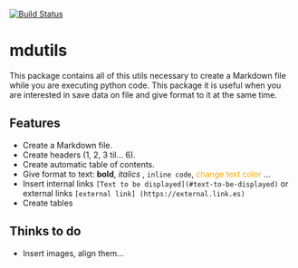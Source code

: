 [![Build Status](https://travis-ci.org/didix21/mdutils.svg?branch=master)](https://travis-ci.org/didix21/mdutils)

# mdutils
This package contains all of this utils necessary to create a Markdown file while you are executing python code. This
 package it is useful when you are interested in save data on file and give format to it at the same time.
 
 ## Features

- Create a Markdown file.
- Create headers (1, 2, 3 til... 6).
- Create automatic table of contents.
- Give format to text: **bold**, _italics_ , `inline code`, <font color='orange'> change text color </font>...
- Insert internal links `[Text to be displayed](#text-to-be-displayed)` or external links `[external link]
(https://external.link.es)`
- Create tables

## Thinks to do

- Insert images, align them...


